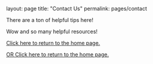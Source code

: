 layout: page
title: "Contact Us"
permalink: pages/contact

There are a ton of helpful tips here!

Wow and so many helpful resources!

[Click here to return to the home page.](../)

[OR Click here to return to the home page.](https://admullen93.github.io)
